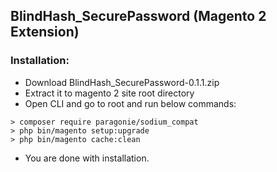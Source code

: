## BlindHash_SecurePassword (Magento 2 Extension) 



### Installation:

 * Download BlindHash_SecurePassword-0.1.1.zip
 * Extract it to magento 2 site root directory
 * Open CLI and go to root and run below commands:

```
> composer require paragonie/sodium_compat
> php bin/magento setup:upgrade
> php bin/magento cache:clean
```
* You are done with installation.
